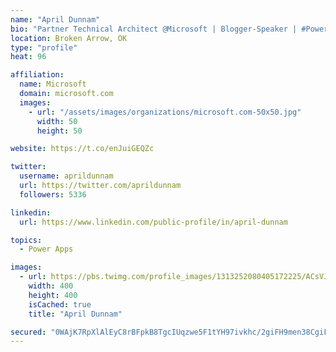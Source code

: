```yaml
---
name: "April Dunnam"
bio: "Partner Technical Architect @Microsoft | Blogger-Speaker | #PowerApps, #PowerAutomate, #Office365, #SharePoint | #WIT | #Karaoke Queen"
location: Broken Arrow, OK
type: "profile"
heat: 96

affiliation:
  name: Microsoft
  domain: microsoft.com
  images:
    - url: "/assets/images/organizations/microsoft.com-50x50.jpg"
      width: 50
      height: 50

website: https://t.co/enJuiGEQZc

twitter:
  username: aprildunnam
  url: https://twitter.com/aprildunnam
  followers: 5336

linkedin:
  url: https://www.linkedin.com/public-profile/in/april-dunnam

topics:
  - Power Apps

images:
  - url: https://pbs.twimg.com/profile_images/1313252080405172225/ACsVJFqU_400x400.jpg
    width: 400
    height: 400
    isCached: true
    title: "April Dunnam"

secured: "0WAjK7RpXlAlEyC8rBFpkB8TgcIUqzwe5F1tYH97ivkhc/2giFH9men38CgiFiZLiLLrMqBn67YlwZ9qCGbTuey+cgsW7Wa6VnlGLzWApuBECDtZjVP42pUr15laOICddR7Oy3qAdnrdkGK56mX25lSH9VfMj2TPF0cLV2FW95xAVI+IdiM+XW88I8Elkp/K1qw9Y2FKaSs21B+jGTK+tWWpa9ugzXk3JKJT4nHPFB6V3Blpe6ikZWCJrhr3lgMgSE1cWWHih8brVbHg1+yiUpZpkWetezD9OTiNp1GQsl69ATSiEQtW/lO8sdKedoAr4YVs8HP254K3Dwd8n0gecDaqZMlBzD0Tx03uJFyEjcSK/RRi7hrZVf6gQbJSX5SVQzGOVq/FqBsj2wfRDVaNE+/Gx1b7NYjw+9VEzZu8ucM=;YCnBMYWH+FmSWQZGytKTfQ=="
---
```


